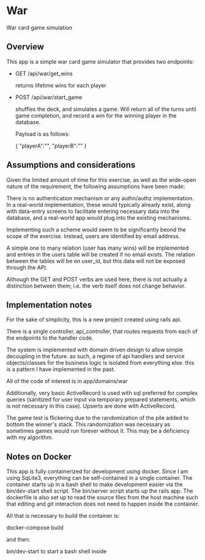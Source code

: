 # War

War card game simulation

## Overview

This app is a simple war card game simulator that provides two endpoints:

- GET /api/war/get_wins

    returns lifetime wins for each player

- POST /api/war/start_game

    shuffles the deck, and simulates a game. Will return all of the turns until game completion, and record a win for the
    winning player in the database.

    Payload is as follows:

    {
        "playerA":"<email>",
        "playerB":"<email>"
    }

## Assumptions and considerations

Given the limited amount of time for this exercise, as well as the wide-open nature of the requirement, the following assumptions have been made:

There is no authentication mechanism or any authn/authz implementation. In a real-world implementation, these would typically already exist, along with data-entry screens to facilitate entering necessary data into the database, and a real-world app would plug into the existing mechanisms.

Implementing such a scheme would seem to be significantly beond the scope of the exercise. Instead, users are identified by email address.

A simple one to many relation (user has many wins) will be implemented and entries in the users table will be created if no email exists. The relation between the tables will be on user_id, but this data will not be exposed through the API.

Although the GET and POST verbs are used here, there is not actually a distinction between them; i.e. the verb itself does not change behavior.

## Implementation notes

For the sake of simplicity, this is a new project created using rails api.

There is a single controller, api_controller, that routes requests from each of the endpoints to the handler code.

The system is implemented with domain driven design to allow simple decoupling in the future. as such, a regime of api handlers and service objects/classes for the business logic is isolated from everything else. this is a pattern I have implemented in the past.

All of the code of interest is in app/domains/war

Additionally, very basic ActiveRecord is used with sql preferred for complex queries (sanitized for user input via temporary prepared statements, which is not necessary in this case). Upserts are done with ActiveRecord.

The game test is flickering due to the randomization of the pile added to bottom the winner's stack. This randomization was necessary as sometimes games would run forever without it. This may be a deficiency with my algorithm.

## Notes on Docker

This app is fully containerized for development using docker. Since I am using SqLite3, everything can be self-contained in a single container. The container starts up in a bash shell to make development easier via the bin/dev-start shell script. The bin/server script starts up the rails app. The dockerfile is also set up to read the source files from the host machine such that editing and git interaction does not need to happen inside the container.

All that is necessary to build the container is:

docker-compose build

and then:

bin/dev-start to start a bash shell inside
